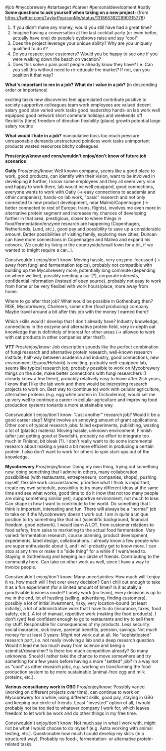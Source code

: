 #job #mycobrewery #startaeget #career #personaldevelopment #oatly 
**Some questions to ask yourself when taking on a new project:** (from https://twitter.com/TaylorPearsonMe/status/1318653822890315778)
1. If you didn’t make any money, would you still have had a great time?
2. Imagine having a conversation at the last cocktail party (or even better, actually have one) do people’s eyebrows raise and say “cool"
3. Does the project leverage your unique ability? Why are you uniquely qualified to do it?
4. Do you respect your customers? Would you be happy to see one if you were walking down the beach on vacation?
5. Does this solve a pain point people already know they have? I.e. Can you sell this without need to re-educate the market? If not, can you position it that way?



**What's important to me in a job? What do I value in a job?**
(in descending order or importance)

exciting tasks
new discoveries
feel appreciated
contribute positive to society
supportive colleagues
team work
employees are valued
decent salary
good plan
varied work tasks
good leadership
hands-on lab work
well equipped
good network
short commute
holidays and weekends off
flexibility (time)
freedom of direction
flexibility (place)
growth potential
large salary
routine


**What would I hate in a job?**
manipulative boss
too much pressure
unreasonable demands
unstructured 
pointless work tasks
unimportant products
wasted resources
bitchy colleagues




**Pros/enjoy/know and cons/wouldn't enjoy/don't know of future job scenarios**

**Oatly**
Pros/enjoy/know:
Well known company, seems like a good place to work, good products, can identify with their vision, want to be involved in developing it further, I know some employees and they all seem very nice and happy to work there, lab would be well equipped, good connections, everyone wants to work with Oatly (-> easy connections to academia and other companies), hands-on lab work, "basic" research and not only connected to new product development, near Malmö/Copenhagen (-> better connected to rest of Europe, trains, flights), involves me even more in alternative protein segment and increases my chances of developing further in that area, prestigious, closer to where things in food/fermentation/enzyme research are happening (Copenhagen, Netherlands, Lund, etc.), good pay and possibility to save up a considerable amount. Better possibilities of visiting family, exploring new cities, Duncan can have more connections in Copenhagen and Malmö and expand his network. We could try living in the countryside/small town for a bit, if we wanted to (might require a car...). 

Cons/wouldn't enjoy/don't know:
Moving hassle, very enzyme-focussed (-> away from fungi and fermentation topics), probably not compatible with building up the Mycobrewery more,  potentially long commute (depending on where we live), possibly needing  a car (?), corporate interests, confidential information (instead of open source), probably not easy to work from home or be very flexibel with work hours/place, more away from home. 

Where to go after that job? What would be possible in Gothenburg then? 
RISE, Mycobrewery, Chalmers, some other (food producing) company. Maybe travel around a bit after this job with the money I earned there?

Which skills would I develop that I don't already have? 
Industry knowledge, connections in the enzyme and alternative protein field, very in-depth oat knowledge that is definitely of interest for other areas (-> allowed to work with oat products in other companies after that?).


**VTT**
Pros/enjoy/know:
Job description sounds like the perfect combination of fungi research and alternative protein research, well-known research institute, half-way between academia and industry, good connections, new environment (Espoo/Helsinki) is exciting, probably well-equipped lab, seems like typical research job, probably possible to work on Mycobrewery things on the side, make better connections with fungi researchers (I already know a few there), probably relatively easy to leave after 2ish years, I know that I like the lab work and there would be interesting research projects to work on. Best way to (continue to) work with cellular agriculture, alternative proteins (e.g. egg white protein in Trichoderma), would set me up very well to continue a career in cellular agriculture and improving food production systems towards a more sustainable way. 

Cons/wouldn't enjoy/don't know:
"Just another" research job? Would it be a good career step? Might involve an annoying amount of grant applications. Other cons of typical research jobs: failed experiments, publishing, wasting a lot of (plastic) material. Moving hassle, unknown environment, Finnish (after just getting good at Swedish), probably no effort to integrate too much in Finland, bit bleak (?). I don't really want to do some incremental research about making a yeast a bit more efficient in producing a certain protein. I also don't want to work for others to spin start-ups out of the knowledge. 


**Mycobrewery**
Pros/enjoy/know:
Doing my own thing, trying out something new, doing something that I admire in others, many collaboration possibilities (with restaurants, entrepreneurs, companies, shops), pushing myself, flexible work circumstances, prioritise what I think is important, create my own schedule, possibility to try many different ideas at the same time and see what works, good time to do it (now that not too many people are doing something similar yet), supportive environment, not much to lose. Can shape in how I want to contribute to the world. Do something that I think is important, interesting and fun. There will always be a "normal" job to take on if the Mycobrewery doesn't work out. I am in quite a unique position to try something like that out (scientific background, financial freedom, good network). I would learn A LOT, from customer relations to food safety, from sales to marketing to the actual food fermentation. Very varied: fermentation research, course planning, product development, experiments, label design, collaborations. I already know a few people who are super enthusiastic about it, and I will probably get to know more. I can stop at any time or make it a "side thing" for a while if I want/need to. Staying in Gothenburg and keeping our circle of friends. Contributing to the community here. Can take on other work as well, since I have a way to invoice people. 


Cons/wouldn't enjoy/don't know:
Many uncertainties: How much will I enjoy it vs. how much will I fret over every decision? Can I chill out enough to take it as a fun experiment (for a limited amount of time)? Is it acutally a good/viable business model? 
Lonely work (no team), every decision is up to me in the end, lot of hustling (selling, advertising, finding customers), possibly a lot of initial investment, risky, very location-bound (at least initially), a lot of administrative work that I have to do (insurance, taxes, food safety, etc.). A lot of manual, repetitive work (making the food products). I don't (yet) feel confident enough to go to restaurants and try to sell them my stuff. Responsible for consequences of my products. Less security: social insurance, sick leave, parental benefits, pension, savings. Not much money for at least 3 years. Might not work out at all. No "sophisticated" research part, i.e. not really involving a lab and a deep research question. Would it lead me too much away from science and being a scientist/researcher? Is there too much competition already? So many unknowns. 
Should I rather take the chance to move somewhere and try something for  a few years before having a more "settled" job?
In a way not as "cool" as other research jobs, e.g. working on transforming the food production system to be more sustainable (animal-free egg and milk proteins, etc.).


**Various consultancy work in GBG**
Pros/enjoy/know:
Possibly varied (working on different projects over time), can continue to work on Mycobrewery for a while, using different skills, good pay, staying in GBG and keeping our circle of friends. Least "invested" option of all, I would probably not be too tied to whatever company I work for, which leaves freedom to let work be work and do other things in my free time. 

Cons/wouldn't enjoy/don't know:
Not much say in what I work with, might not be what I would choose to do myself (e.g. Astra working with animal testing, etc.). Questionable how much I could develop my skills (in a structured way). Probably no food-, fermentation- or alternative protein-related tasks. 




